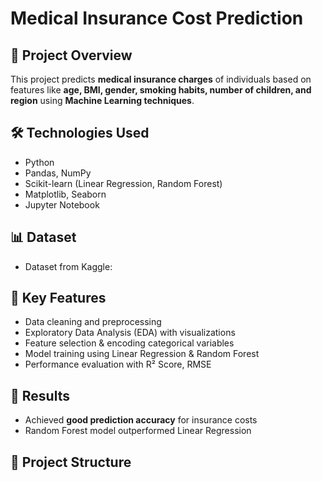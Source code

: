 # Medical Insurance Cost Prediction

## 📌 Project Overview
This project predicts **medical insurance charges** of individuals based on features like **age, BMI, gender, smoking habits, number of children, and region** using **Machine Learning techniques**.

## 🛠️ Technologies Used
- Python
- Pandas, NumPy
- Scikit-learn (Linear Regression, Random Forest)
- Matplotlib, Seaborn
- Jupyter Notebook

## 📊 Dataset
- Dataset from Kaggle: 

## 🔑 Key Features
- Data cleaning and preprocessing
- Exploratory Data Analysis (EDA) with visualizations
- Feature selection & encoding categorical variables
- Model training using Linear Regression & Random Forest
- Performance evaluation with R² Score, RMSE

## 🚀 Results
- Achieved **good prediction accuracy** for insurance costs
- Random Forest model outperformed Linear Regression

## 📂 Project Structure
